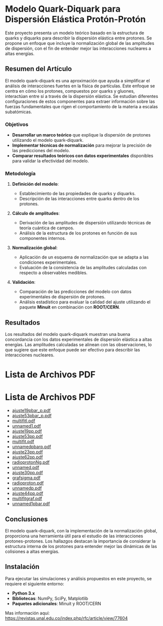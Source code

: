 # Modelo Quark-Diquark para Dispersión Elástica Protón-Protón

Este proyecto presenta un modelo teórico basado en la estructura de quarks y diquarks para describir la dispersión elástica entre protones. 
Se propone un enfoque que incluye la normalización global de las amplitudes de dispersión, con el fin de entender mejor las interacciones nucleares a altas energías.

## Resumen del Artículo

El modelo quark-diquark es una aproximación que ayuda a simplificar el análisis de interacciones fuertes en la física de partículas. 
Este enfoque se centra en cómo los protones, compuestos por quarks y gluones, interactúan entre sí a través de la dispersión elástica. 
Se estudian diferentes configuraciones de estos componentes para extraer información sobre las fuerzas fundamentales que rigen el comportamiento de la materia a escalas subatómicas.

### Objetivos

- **Desarrollar un marco teórico** que explique la dispersión de protones utilizando el modelo quark-diquark.
- **Implementar técnicas de normalización** para mejorar la precisión de las predicciones del modelo.
- **Comparar resultados teóricos con datos experimentales** disponibles para validar la efectividad del modelo.

### Metodología

1. **Definición del modelo**:
   - Establecimiento de las propiedades de quarks y diquarks.
   - Descripción de las interacciones entre quarks dentro de los protones.

2. **Cálculo de amplitudes**:
   - Derivación de las amplitudes de dispersión utilizando técnicas de teoría cuántica de campos.
   - Análisis de la estructura de los protones en función de sus componentes internos.

3. **Normalización global**:
   - Aplicación de un esquema de normalización que se adapta a las condiciones experimentales.
   - Evaluación de la consistencia de las amplitudes calculadas con respecto a observables medibles.

4. **Validación**:
   - Comparación de las predicciones del modelo con datos experimentales de dispersión de protones.
   - Análisis estadístico para evaluar la calidad del ajuste utilizando el paquete **Minuit** en combinación con **ROOT/CERN**.

## Resultados

Los resultados del modelo quark-diquark muestran una buena concordancia con los datos experimentales de dispersión elástica a altas energías. Las amplitudes calculadas se alinean con las observaciones, lo que sugiere que este enfoque puede ser efectivo para describir las interacciones nucleares.

# Lista de Archivos PDF

# Lista de Archivos PDF

- [ajuste19pbar_p.pdf](TesisLATEXAnalisiDatosTOTEM/Imagenes/figurastesis/graficas/ajuste19pbar_p.pdf)
- [ajuste53pbar_p.pdf](TesisLATEXAnalisiDatosTOTEM/Imagenes/figurastesis/graficas/ajuste53pbar_p.pdf)
- [multifitl.pdf](TesisLATEXAnalisiDatosTOTEM/Imagenes/figurastesis/graficas/multifitl.pdf)
- [unnamed1.pdf](TesisLATEXAnalisiDatosTOTEM/Imagenes/figurastesis/graficas/unnamed1.pdf)
- [ajuste19pp.pdf](TesisLATEXAnalisiDatosTOTEM/Imagenes/figurastesis/graficas/ajuste19pp.pdf)
- [ajuste53pp.pdf](TesisLATEXAnalisiDatosTOTEM/Imagenes/figurastesis/graficas/ajuste53pp.pdf)
- [multifit.pdf](TesisLATEXAnalisiDatosTOTEM/Imagenes/figurastesis/graficas/multifit.pdf)
- [unnamedpbarp.pdf](TesisLATEXAnalisiDatosTOTEM/Imagenes/figurastesis/graficas/unnamedpbarp.pdf)
- [ajuste23pp.pdf](TesisLATEXAnalisiDatosTOTEM/Imagenes/figurastesis/graficas/ajuste23pp.pdf)
- [ajuste62pp.pdf](TesisLATEXAnalisiDatosTOTEM/Imagenes/figurastesis/graficas/ajuste62pp.pdf)
- [radioprotonNg.pdf](TesisLATEXAnalisiDatosTOTEM/Imagenes/figurastesis/graficas/radioprotonNg.pdf)
- [unnamed.pdf](TesisLATEXAnalisiDatosTOTEM/Imagenes/figurastesis/graficas/unnamed.pdf)
- [ajuste30pp.pdf](TesisLATEXAnalisiDatosTOTEM/Imagenes/figurastesis/graficas/ajuste30pp.pdf)
- [grafsigma.pdf](TesisLATEXAnalisiDatosTOTEM/Imagenes/figurastesis/graficas/grafsigma.pdf)
- [radioproton.pdf](TesisLATEXAnalisiDatosTOTEM/Imagenes/figurastesis/graficas/radioproton.pdf)
- [unnamedp.pdf](TesisLATEXAnalisiDatosTOTEM/Imagenes/figurastesis/graficas/unnamedp.pdf)
- [ajuste44pp.pdf](TesisLATEXAnalisiDatosTOTEM/Imagenes/figurastesis/graficas/ajuste44pp.pdf)
- [multifitgraf.pdf](TesisLATEXAnalisiDatosTOTEM/Imagenes/figurastesis/graficas/multifitgraf.pdf)
- [unnamed1pbar.pdf](TesisLATEXAnalisiDatosTOTEM/Imagenes/figurastesis/graficas/unnamed1pbar.pdf)



## Conclusiones

El modelo quark-diquark, con la implementación de la normalización global, proporciona una herramienta útil para el estudio de las interacciones protones-protones. Los hallazgos destacan la importancia de considerar la estructura interna de los protones para entender mejor las dinámicas de las colisiones a altas energías.

## Instalación

Para ejecutar las simulaciones y análisis propuestos en este proyecto, se requiere el siguiente entorno:

- **Python 3.x**
- **Bibliotecas**: NumPy, SciPy, Matplotlib
- **Paquetes adicionales**: Minuit y ROOT/CERN

Mas información aquí:
https://revistas.unal.edu.co/index.php/rfc/article/view/77604

